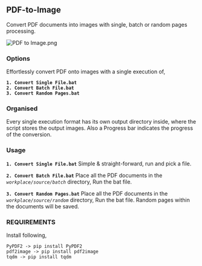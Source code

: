 ## PDF-to-Image  
Convert PDF documents into images with single, batch or random pages processing.

![PDF to Image.png](https://i.postimg.cc/nhVpdyZ1/PDF-to-Image.png)

### Options
Effortlessly convert PDF onto images with a single execution of, 

**`1. Convert Single File.bat`**   
**`2. Convert Batch File.bat`**  
**`3. Convert Random Pages.bat`**  

### Organised
Every single execution format has its own output directory inside, where the script stores the output images. Also a Progress bar indicates the progress of the conversion.

### Usage
**`1. Convert Single File.bat`** Simple & straight-forward, run and pick a file.  

**`2. Convert Batch File.bat`** Place all the PDF documents in the *`workplace/source/batch`* directory, Run the bat file.  

**`3. Convert Random Pages.bat`**  Place all the PDF documents in the *`workplace/source/random`* directory, Run the bat file. Random pages within the documents will be saved.

### REQUIREMENTS
Install following,
```
PyPDF2 -> pip install PyPDF2
pdf2image -> pip install pdf2image
tqdm -> pip install tqdm
```

